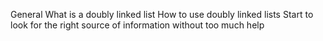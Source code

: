 General
What is a doubly linked list
How to use doubly linked lists
Start to look for the right source of information without too much help
